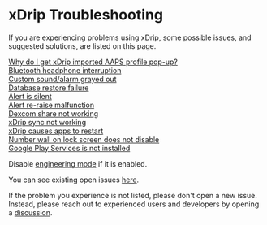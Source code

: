 # xDrip Troubleshooting  
  
If you are experiencing problems using xDrip, some possible issues, and suggested solutions, are listed on this page.  
  
  
[Why do I get xDrip imported AAPS profile pop-up?](./AAPS_ProfileImportNotification.md)  
[Bluetooth headphone interruption](./Bluetooth-headphone-interruption.md)  
[Custom sound/alarm grayed out](./Custom-sound-grayed-out.md)  
[Database restore failure](./Database-restore-failure.md)  
[Alert is silent](./Silent-alert.md)  
[Alert re-raise malfunction](./Alert-re‐raise-malfunction.md)  
[Dexcom share not working](./Dexcom-share-delta-format-change.md)  
[xDrip sync not working](./xDrip-Sync-not-working.md)  
[xDrip causes apps to restart](./RestartingApps.md)  
[Number wall on lock screen does not disable](./NumberWallDisable.md)  
[Google Play Services is not installed](./GooglePlayServices_NotInstalled.md)  
  
Disable [engineering mode](Engineering-Mode.md) if it is enabled.  

You can see existing open issues [here](./Issues.md).  
  
If the problem you experience is not listed, please don't open a new issue.  Instead, please reach out to experienced users and developers by opening a [discussion](https://github.com/NightscoutFoundation/xDrip/discussions).    
